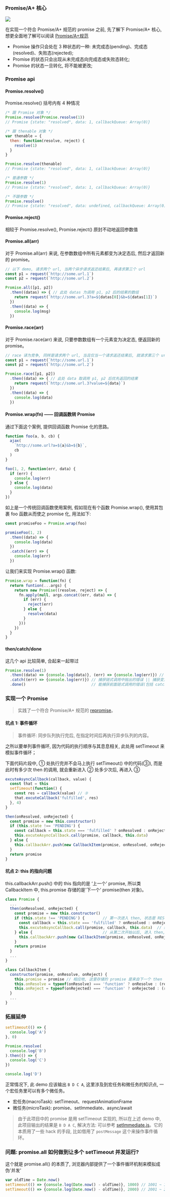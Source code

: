 <!--
abbrlink: l9w7axkn
-->

### Promise/A+ 核心

![](http://with.muyunyun.cn/e1a0c15c44f9b014aa78d7b7620db474.jpg-200)

在实现一个符合 Promise/A+ 规范的 promise 之前, 先了解下 Promise/A+ 核心, 想更全面地了解可以阅读 [Promise/A+规范](https://segmentfault.com/a/1190000002452115)

* Promise 操作只会处在 3 种状态的一种: 未完成态(pending)、完成态(resolved)、失败态(rejected);
* Promise 的状态只会出现从未完成态向完成态或失败态转化;
* Promise 的状态一旦转化, 将不能被更改;

### Promise api

#### Promise.resolve()

Promise.resolve() 括号内有 4 种情况

```js
/* 跟 Promise 对象 */
Promise.resolve(Promise.resolve(1))
// Promise {state: "resolved", data: 1, callbackQueue: Array(0)}

/* 跟 thenable 对象 */
var thenable = {
  then: function(resolve, reject) {
    resolve(1)
  }
}

Promise.resolve(thenable)
// Promise {state: "resolved", data: 1, callbackQueue: Array(0)}

/* 普通参数 */
Promise.resolve(1)
// Promise {state: "resolved", data: 1, callbackQueue: Array(0)}

/* 不跟参数 */
Promise.resolve()
// Promise {state: "resolved", data: undefined, callbackQueue: Array(0)}
```

#### Promise.reject()

相较于 Promise.resolve(), Promise.reject() 原封不动地返回参数值

#### Promise.all(arr)

对于 Promise.all(arr) 来说, 在参数数组中所有元素都变为决定态后, 然后才返回新的 promise。

```js
// 以下 demo, 请求两个 url, 当两个异步请求返还结果后, 再请求第三个 url
const p1 = request(`http://some.url.1`)
const p2 = request(`http://some.url.2`)

Promise.all([p1, p2])
  .then((datas) => { // 此处 datas 为调用 p1, p2 后的结果的数组
    return request(`http://some.url.3?a=${datas[0]}&b=${datas[1]}`)
  })
  .then((data) => {
    console.log(msg)
  })
```

#### Promise.race(arr)

对于 Promise.race(arr) 来说, 只要参数数组有一个元素变为决定态, 便返回新的 promise。

```js
// race 译为竞争, 同样是请求两个 url, 当且仅当一个请求返还结果后, 就请求第三个 url
const p1 = request(`http://some.url.1`)
const p2 = request(`http://some.url.2`)

Promise.race([p1, p2])
  .then((data) => { // 此处 data 取调用 p1, p2 后优先返回的结果
    return request(`http://some.url.3?value=${data}`)
  })
  .then((data) => {
    console.log(data)
  })
```

#### Promise.wrap(fn) —— 回调函数转 Promise

通过下面这个案例, 提供回调函数 Promise 化的思路。

```js
function foo(a, b, cb) {
  ajax(
    `http://some.url?a=${a}&b=${b}`,
    cb
  )
}

foo(1, 2, function(err, data) {
  if (err) {
    console.log(err)
  } else {
    console.log(data)
  }
})
```

如上是一个传统回调函数使用案例, 假如现在有个函数 Promise.wrap(), 使用其包裹 foo 函数从而使之 promise 化, 用法如下:

```js
const promiseFoo = Promise.wrap(foo)

promiseFoo(1, 2)
  .then((data) => {
    console.log(data)
  })
  .catch((err) => {
    console.log(err)
  })
```

让我们来实现 Promise.wrap() 函数:

```js
Promise.wrap = function(fn) {
  return funtion(...args) {
    return new Promise((resolve, reject) => {
      fn.apply(null, args.concat((err, data) => {
        if (err) {
          reject(err)
        } else {
          resolve(data)
        }
      }))
    })
  }
}
```

#### then/catch/done

这几个 api 比较简单, 合起来一起带过

```js
Promise.resolve(1)
  .then((data) => {console.log(data)}, (err) => {console.log(err)}) // 链式调用, 可以传一个参数(推荐), 也可以传两个参数
  .catch((err) => {console.log(err)}) // 捕获链式调用中抛出的错误 || 捕获变为失败态的值
  .done()                             // 能捕获前面链式调用的错误(包括 catch 中), 可以传两个参数也可不传
```

### 实现一个 Promise

> 实践了一个符合 Promise/A+ 规范的 [repromise](https://github.com/MuYunyun/repromise)。

#### 坑点 1: 事件循环

> 事件循环: 同步队列执行完后, 在指定时间后再执行异步队列的内容。

之所以要单列事件循环, 因为代码的执行顺序与其息息相关, 此处用 setTimeout 来模拟事件循环；

下面代码片段中, ① 处执行完并不会马上执行 setTimeout() 中的代码(③), 而是此时有多少次 then 的调用, 就会重新进入 ② 处多少次后, 再进入 ③

```js
excuteAsyncCallback(callback, value) {
  const that = this
  setTimeout(function() {
    const res = callback(value) // ③
    that.excuteCallback('fulfilled', res)
  }, 4)
}

then(onResolved, onRejected) {
  const promise = new this.constructor()
  if (this.state !== 'PENDING') {
    const callback = this.state === 'fulfilled' ? onResolved : onRejected
    this.excuteAsyncCallback.call(promise, callback, this.data)              // ①
  } else {
    this.callbackArr.push(new CallbackItem(promise, onResolved, onRejected)) // ②
  }
  return promise
}
```

#### 坑点 2: this 的指向问题

this.callbackArr.push() 中的 this 指向的是 ‘上一个’ promise, 所以类 CallbackItem 中, this.promise 存储的是'下一个' promise(then 对象)。

```js
class Promise {
  ...
  then(onResolved, onRejected) {
    const promise = new this.constructor()
    if (this.state !== 'PENDING') {        // 第一次进入 then, 状态是 RESOLVED 或者是 REJECTED
      const callback = this.state === 'fulfilled' ? onResolved : onRejected
      this.excuteAsyncCallback.call(promise, callback, this.data)  // 绑定 this 到 promise
    } else {                               // 从第二次开始以后, 进入 then, 状态是 PENDING
      this.callbackArr.push(new CallbackItem(promise, onResolved, onRejected)) // 这里的 this 也是指向‘上一个’ promise
    }
    return promise
  }
  ...
}

class CallbackItem {
  constructor(promise, onResolve, onReject) {
    this.promise = promise // 相应地, 这里存储的 promise 是来自下一个 then 的
    this.onResolve = typeof(onResolve) === 'function' ? onResolve : (resolve) => {}
    this.onReject = typeof(onRejected) === 'function' ? onRejected : (rejected) => {}
  }
  ...
}
```

### 拓展延伸

```js
setTimeout(() => {
  console.log('A')
}, 0)

Promise.resolve(
  console.log('B')
).then(() => {
  console.log('C')
})

console.log('D')
```

正常情况下, 此 demo 应该输出 `B D C A`, 这里涉及到宏任务和微任务的知识点, 一个宏任务里可以有多个微任务。

* 宏任务(macroTask): setTimeout、requestAnimationFrame
* 微任务(microTask): promise、setImmediate、async/await

> 由于此项目中的 promise 是用 setTimeout 实现的, 所以在上述 demo 中, 此项目输出的结果是 `B D A C`, 解决方法: 可以参考 [setImmediate.js](https://github.com/YuzuJS/setImmediate)。它的本质用了一些 hack 的手段, 比如借用了 `postMessage` 这个来操作事件循环。

### 问题: promise.all 如何做到让多个 setTimeout 并发运行?

这个就是 promise.all() 的本质了, 浏览器内部提供了一个事件循环机制来模拟成伪'并发'

```js
var oldTime = Date.now()
setTimeout(() => {console.log(Date.now() - oldTime)}, 1000) // 1001 ~ 1005(存在 4ms 的波动)
setTimeout(() => {console.log(Date.now() - oldTime)}, 2000) // 2001 ~ 2005
```